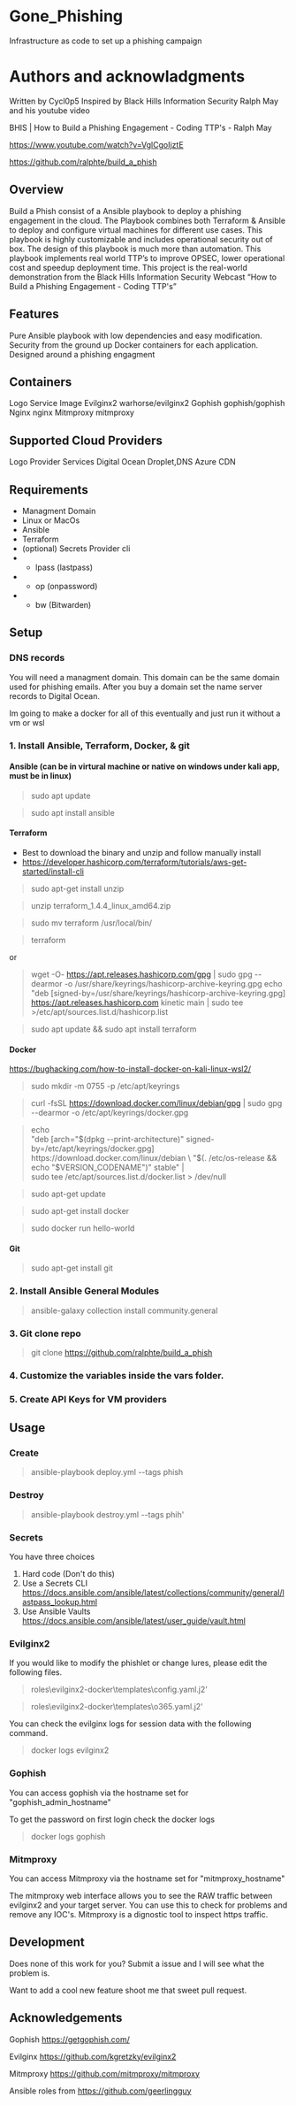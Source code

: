 # Gone_Phishing
Infrastructure as code to set up a phishing campaign

# Authors and acknowladgments
Written by Cycl0p5
Inspired by Black Hills Information Security Ralph May and his youtube video

BHIS | How to Build a Phishing Engagement - Coding TTP's - Ralph May

https://www.youtube.com/watch?v=VglCgoIjztE

https://github.com/ralphte/build_a_phish

## Overview
Build a Phish consist of a Ansible playbook to deploy a phishing engagement in the cloud. The Playbook combines both Terraform & Ansible to deploy and configure virtual machines for different use cases. This playbook is highly customizable and includes operational security out of box. The design of this playbook is much more than automation. This playbook implements real world TTP’s to improve OPSEC, lower operational cost and speedup deployment time. This project is the real-world demonstration from the Black Hills Information Security Webcast “How to Build a Phishing Engagement - Coding TTP's”

## Features
Pure Ansible playbook with low dependencies and easy modification.
Security from the ground up
Docker containers for each application.
Designed around a phishing engagment

## Containers

Logo	Service	Image
	Evilginx2	warhorse/evilginx2
	Gophish	gophish/gophish
	Nginx	nginx
	Mitmproxy	mitmproxy

## Supported Cloud Providers

Logo	Provider	Services
	Digital Ocean	Droplet,DNS
	Azure	CDN

## Requirements

  - Managment Domain
  - Linux or MacOs
  - Ansible
  - Terraform
  - (optional) Secrets Provider cli
  -   - lpass (lastpass)
  -   - op (onpassword)
  -   - bw (Bitwarden)

## Setup

### DNS records
You will need a managment domain. This domain can be the same domain used for phishing emails. After you buy a domain set the name server records to Digital Ocean.

Im going to make a docker for all of this eventually and just run it without a vm or wsl

### 1. Install Ansible, Terraform, Docker, & git
#### Ansible (can be in virtural machine or native on windows under kali app, must be in linux)
  
  >sudo apt update
  
  >sudo apt install ansible
  
#### Terraform
- Best to download the binary and unzip and follow manually install
- https://developer.hashicorp.com/terraform/tutorials/aws-get-started/install-cli
 
>sudo apt-get install unzip

>unzip terraform_1.4.4_linux_amd64.zip

>sudo mv terraform /usr/local/bin/

>terraform 

or

>wget -O- https://apt.releases.hashicorp.com/gpg | sudo gpg --dearmor -o /usr/share/keyrings/hashicorp-archive-keyring.gpg
>echo "deb [signed-by=/usr/share/keyrings/hashicorp-archive-keyring.gpg] https://apt.releases.hashicorp.com kinetic main | sudo tee >/etc/apt/sources.list.d/hashicorp.list

>sudo apt update && sudo apt install terraform
 
 #### Docker
https://bughacking.com/how-to-install-docker-on-kali-linux-wsl2/

>sudo mkdir -m 0755 -p /etc/apt/keyrings
  
>curl -fsSL https://download.docker.com/linux/debian/gpg | sudo gpg --dearmor -o /etc/apt/keyrings/docker.gpg

>echo \
>"deb [arch="$(dpkg --print-architecture)" signed-by=/etc/apt/keyrings/docker.gpg] https://download.docker.com/linux/debian \
>"$(. /etc/os-release && echo "$VERSION_CODENAME")" stable" | \
>sudo tee /etc/apt/sources.list.d/docker.list > /dev/null
  
>sudo apt-get update
  
>sudo apt-get install docker
  
>sudo docker run hello-world
  
#### Git
  
>sudo apt-get install git
  
### 2. Install Ansible General Modules
  
>ansible-galaxy collection install community.general
  
### 3. Git clone repo
  
>git clone https://github.com/ralphte/build_a_phish
  
### 4. Customize the variables inside the vars folder.
  
### 5. Create API Keys for VM providers
  
## Usage

### Create

>ansible-playbook deploy.yml --tags phish

### Destroy

>ansible-playbook destroy.yml --tags phih'

### Secrets

You have three choices

1. Hard code (Don't do this)
2. Use a Secrets CLI https://docs.ansible.com/ansible/latest/collections/community/general/lastpass_lookup.html
3. Use Ansible Vaults https://docs.ansible.com/ansible/latest/user_guide/vault.html

### Evilginx2
If you would like to modify the phishlet or change lures, please edit the following files.

>roles\evilginx2-docker\templates\config.yaml.j2'

>roles\evilginx2-docker\templates\o365.yaml.j2'

You can check the evilginx logs for session data with the following command.

>docker logs evilginx2

### Gophish

You can access gophish via the hostname set for "gophish_admin_hostname"

To get the password on first login check the docker logs

>docker logs gophish

### Mitmproxy

You can access Mitmproxy via the hostname set for "mitmproxy_hostname"

The mitmproxy web interface allows you to see the RAW traffic between evilginx2 and your target server. You can use this to check for problems and remove any IOC's. Mitmproxy is a dignostic tool to inspect https traffic.

## Development

Does none of this work for you? Submit a issue and I will see what the problem is.

Want to add a cool new feature shoot me that sweet pull request.

## Acknowledgements

Gophish https://getgophish.com/

Evilginx https://github.com/kgretzky/evilginx2

Mitmproxy https://github.com/mitmproxy/mitmproxy

Ansible roles from https://github.com/geerlingguy
  
